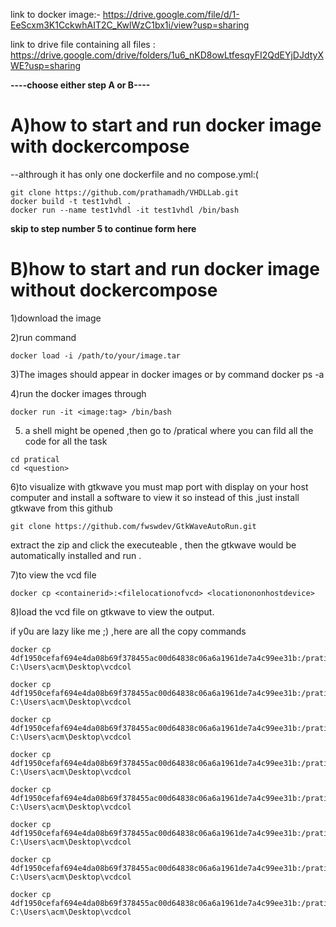  link to docker image:- https://drive.google.com/file/d/1-EeScxm3K1CckwhAIT2C_KwlWzC1bx1i/view?usp=sharing

link to drive file containing all files : https://drive.google.com/drive/folders/1u6_nKD8owLtfesqyFI2QdEYjDJdtyXWE?usp=sharing 

**----choose either step A or B----**
# A)how to start and run docker image with dockercompose 
--althrough it has only one dockerfile and no compose.yml:(
```
git clone https://github.com/prathamadh/VHDLLab.git
docker build -t test1vhdl .
docker run --name test1vhdl -it test1vhdl /bin/bash
```
**skip to step number 5 to continue form here**
# B)how to start and run docker image without dockercompose

1)download the image 

2)run command 
```
docker load -i /path/to/your/image.tar

```
3)The images should appear in docker images or by command docker ps -a 

4)run the docker images through 
```
docker run -it <image:tag> /bin/bash
```

5) a shell might be opened ,then go to /pratical where you can fild all the code for all the task

```
cd pratical
cd <question>

```
6)to visualize with gtkwave you must map port with display on your host computer and install a software to view it so instead of this ,just install gtkwave from this github 
```
git clone https://github.com/fwswdev/GtkWaveAutoRun.git
```
extract the zip and click the executeable , then the gtkwave would be automatically installed and run .

7)to view the vcd file 
```
docker cp <containerid>:<filelocationofvcd> <locationononhostdevice>
```
8)load the vcd file on gtkwave to view the output.



if y0u are lazy like me ;) ,here are all the copy commands 
```
docker cp 4df1950cefaf694e4da08b69f378455ac00d64838c06a6a1961de7a4c99ee31b:/pratical/2x1mux/2x1mux.vcd C:\Users\acm\Desktop\vcdcol

docker cp 4df1950cefaf694e4da08b69f378455ac00d64838c06a6a1961de7a4c99ee31b:/pratical/2x4dec/dec.vcd C:\Users\acm\Desktop\vcdcol

docker cp 4df1950cefaf694e4da08b69f378455ac00d64838c06a6a1961de7a4c99ee31b:/pratical/fulladder/fa.vcd C:\Users\acm\Desktop\vcdcol

docker cp 4df1950cefaf694e4da08b69f378455ac00d64838c06a6a1961de7a4c99ee31b:/pratical/gcd/result.vcd C:\Users\acm\Desktop\vcdcol

docker cp 4df1950cefaf694e4da08b69f378455ac00d64838c06a6a1961de7a4c99ee31b:/pratical/jk/jk.vcd C:\Users\acm\Desktop\vcdcol

docker cp 4df1950cefaf694e4da08b69f378455ac00d64838c06a6a1961de7a4c99ee31b:/pratical/lcm/lcm.vcd C:\Users\acm\Desktop\vcdcol

docker cp 4df1950cefaf694e4da08b69f378455ac00d64838c06a6a1961de7a4c99ee31b:/pratical/sdect/sd.vcd C:\Users\acm\Desktop\vcdcol

docker cp 4df1950cefaf694e4da08b69f378455ac00d64838c06a6a1961de7a4c99ee31b:/pratical/upcounter/uc.vcd C:\Users\acm\Desktop\vcdcol
```
